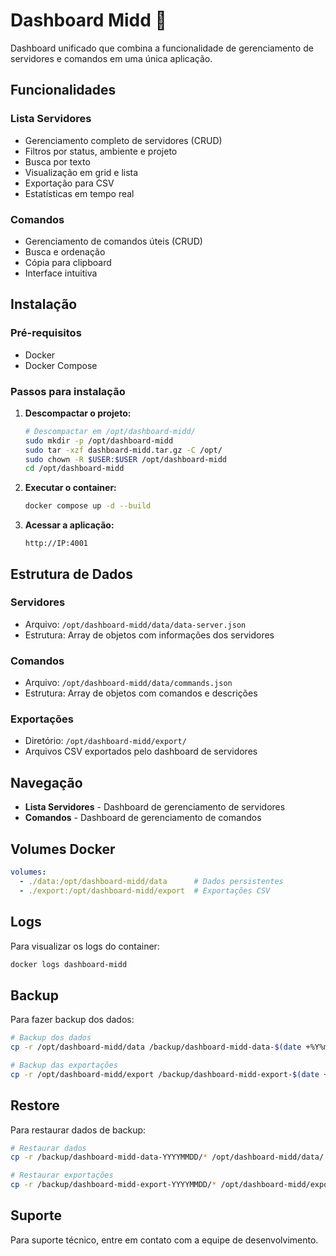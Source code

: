 # Dashboard Midd 🚀

Dashboard unificado que combina a funcionalidade de gerenciamento de servidores e comandos em uma única aplicação.

## Funcionalidades

### Lista Servidores
- Gerenciamento completo de servidores (CRUD)
- Filtros por status, ambiente e projeto
- Busca por texto
- Visualização em grid e lista
- Exportação para CSV
- Estatísticas em tempo real

### Comandos
- Gerenciamento de comandos úteis (CRUD)
- Busca e ordenação
- Cópia para clipboard
- Interface intuitiva

## Instalação

### Pré-requisitos
- Docker
- Docker Compose

### Passos para instalação

1. **Descompactar o projeto:**
   ```bash
   # Descompactar em /opt/dashboard-midd/
   sudo mkdir -p /opt/dashboard-midd
   sudo tar -xzf dashboard-midd.tar.gz -C /opt/
   sudo chown -R $USER:$USER /opt/dashboard-midd
   cd /opt/dashboard-midd
   ```

2. **Executar o container:**
   ```bash
   docker compose up -d --build
   ```

3. **Acessar a aplicação:**
   ```
   http://IP:4001
   ```

## Estrutura de Dados

### Servidores
- Arquivo: `/opt/dashboard-midd/data/data-server.json`
- Estrutura: Array de objetos com informações dos servidores

### Comandos
- Arquivo: `/opt/dashboard-midd/data/commands.json`
- Estrutura: Array de objetos com comandos e descrições

### Exportações
- Diretório: `/opt/dashboard-midd/export/`
- Arquivos CSV exportados pelo dashboard de servidores

## Navegação

- **Lista Servidores** - Dashboard de gerenciamento de servidores
- **Comandos** - Dashboard de gerenciamento de comandos

## Volumes Docker

```yaml
volumes:
  - ./data:/opt/dashboard-midd/data      # Dados persistentes
  - ./export:/opt/dashboard-midd/export  # Exportações CSV
```

## Logs

Para visualizar os logs do container:
```bash
docker logs dashboard-midd
```

## Backup

Para fazer backup dos dados:
```bash
# Backup dos dados
cp -r /opt/dashboard-midd/data /backup/dashboard-midd-data-$(date +%Y%m%d)

# Backup das exportações
cp -r /opt/dashboard-midd/export /backup/dashboard-midd-export-$(date +%Y%m%d)
```

## Restore

Para restaurar dados de backup:
```bash
# Restaurar dados
cp -r /backup/dashboard-midd-data-YYYYMMDD/* /opt/dashboard-midd/data/

# Restaurar exportações
cp -r /backup/dashboard-midd-export-YYYYMMDD/* /opt/dashboard-midd/export/
```

## Suporte

Para suporte técnico, entre em contato com a equipe de desenvolvimento. 
